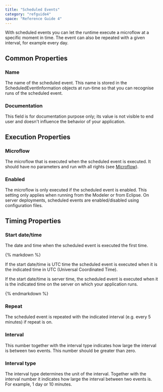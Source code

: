 ```yaml
---
title: "Scheduled Events"
category: "refguide4"
space: "Reference Guide 4"
---
```

With scheduled events you can let the runtime execute a microflow at a specific moment in time. The event can also be repeated with a given interval, for example every day.

## Common Properties

### Name

The name of the scheduled event. This name is stored in the ScheduledEventInformation objects at run-time so that you can recognise runs of the scheduled event.

### Documentation

This field is for documentation purpose only; its value is not visible to end user and doesn't influence the behavior of your application.

## Execution Properties

### Microflow

The microflow that is executed when the scheduled event is executed. It should have no parameters and run with all rights (see [Microflow](microflow)).

### Enabled

The microflow is only executed if the scheduled event is enabled. This setting only applies when running from the Modeler or from Eclipse. On server deployments, scheduled events are enabled/disabled using configuration files.

## Timing Properties

### Start date/time

The date and time when the scheduled event is executed the first time.

<div class="alert alert-warning">{% markdown %}

If the start date/time is UTC time the scheduled event is executed when it is the indicated time in UTC (Universal Coordinated Time).

If the start date/time is server time, the scheduled event is executed when it is the indicated time on the server on which your application runs.

{% endmarkdown %}</div>

### Repeat

The scheduled event is repeated with the indicated interval (e.g. every 5 minutes) if repeat is on.

### Interval

This number together with the interval type indicates how large the interval is between two events. This number should be greater than zero.

### Interval type

The interval type determines the unit of the interval. Together with the interval number it indicates how large the interval between two events is. For example, 1 day or 10 minutes.
